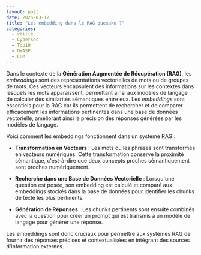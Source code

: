 ```yaml
---
layout: post
date: 2025-03-12
title: "Les embedding dans le RAG quesako ?"
categories:
  - veille
  - CyberSec
  - Top10
  - OWASP
  - LLM
---
```



Dans le contexte de la **Génération Augmentée de Récupération (RAG)**, les _embeddings_ sont des représentations vectorielles
de mots ou de groupes de mots. Ces vecteurs encapsulent des informations sur les contextes dans lesquels les mots
apparaissent, permettant ainsi aux modèles de langage de calculer des similarités sémantiques entre eux. Les _embeddings_
sont essentiels pour la RAG car ils permettent de rechercher et de comparer efficacement les informations pertinentes
dans une base de données vectorielle, améliorant ainsi la précision des réponses générées par les modèles de langage.

Voici comment les embeddings fonctionnent dans un système RAG :

- **Transformation en Vecteurs** : Les mots ou les phrases sont transformés en vecteurs numériques. Cette transformation
conserve la proximité sémantique, c'est-à-dire que deux concepts proches sémantiquement sont proches numériquement.

- **Recherche dans une Base de Données Vectorielle** : Lorsqu'une question est posée, son embedding est calculé et comparé aux
embeddings stockés dans la base de données pour identifier les chunks de texte les plus pertinents.

- **Génération de Réponses** : Les chunks pertinents sont ensuite combinés avec la question pour créer un prompt qui est
transmis à un modèle de langage pour générer une réponse.

Les embeddings sont donc cruciaux pour permettre aux systèmes RAG de fournir des réponses précises et contextualisées en
intégrant des sources d'information externes.